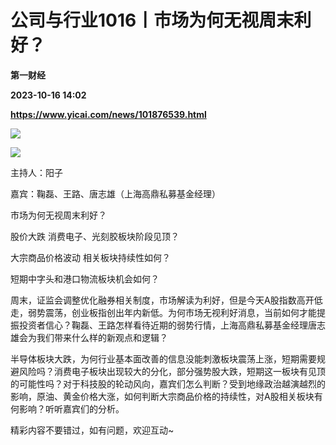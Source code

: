 # 公司与行业1016丨市场为何无视周末利好？
**第一财经**

**2023-10-16 14:02**

**https://www.yicai.com/news/101876539.html**

![](https://imgcdn.yicai.com/uppics/slides/2023/10/5e554cac2f4c858c504c32030fb6013c.jpg)

![](https://imgcdn.yicai.com/uppics/images/2023/10/58a4e4bf339d8c61b05a1c7b5ea174b1.jpg)

主持人：阳子

嘉宾：鞠磊、王路、唐志雄（上海高鼎私募基金经理）

市场为何无视周末利好？

股价大跌 消费电子、光刻胶板块阶段见顶？

大宗商品价格波动 相关板块持续性如何？

短期中字头和港口物流板块机会如何？

周末，证监会调整优化融券相关制度，市场解读为利好，但是今天A股指数高开低走，弱势震荡，创业板指创出年内新低。为何市场无视利好消息，当前如何才能提振投资者信心？鞠磊、王路怎样看待近期的弱势行情，上海高鼎私募基金经理唐志雄会为我们带来什么样的新观点和逻辑？

半导体板块大跌，为何行业基本面改善的信息没能刺激板块震荡上涨，短期需要规避风险吗？消费电子板块出现较大的分化，部分强势股大跌，短期这一板块有见顶的可能性吗？对于科技股的轮动风向，嘉宾们怎么判断？受到地缘政治越演越烈的影响，原油、黄金价格大涨，如何判断大宗商品价格的持续性，对A股相关板块有何影响？听听嘉宾们的分析。

精彩内容不要错过，如有问题，欢迎互动~